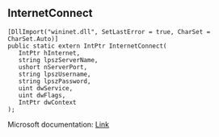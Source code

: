## InternetConnect

```
[DllImport("wininet.dll", SetLastError = true, CharSet = CharSet.Auto)]
public static extern IntPtr InternetConnect(
   IntPtr hInternet,
   string lpszServerName,
   ushort nServerPort,
   string lpszUsername,
   string lpszPassword,
   uint dwService,
   uint dwFlags,
   IntPtr dwContext
);
```

Microsoft documentation: [Link](https://docs.microsoft.com/en-us/windows/win32/api/wininet/nf-wininet-internetconnecta)
